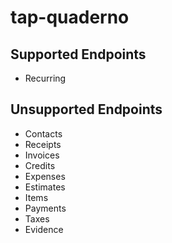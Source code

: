 # tap-quaderno

## Supported Endpoints

* Recurring

## Unsupported Endpoints

* Contacts
* Receipts
* Invoices
* Credits
* Expenses
* Estimates
* Items
* Payments
* Taxes
* Evidence
